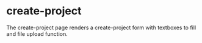 # create-project

The create-project page renders a create-project form with textboxes to fill and file upload function.

